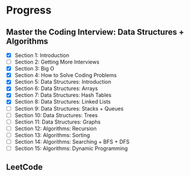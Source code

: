 # Progress
## Master the Coding Interview: Data Structures + Algorithms
- [x] Section 1: Introduction
- [ ] Section 2: Getting More Interviews
- [x] Section 3: Big O
- [x] Section 4: How to Solve Coding Problems
- [x] Section 5: Data Structures: Introduction
- [x] Section 6: Data Structures: Arrays
- [x] Section 7: Data Structures: Hash Tables
- [x] Section 8: Data Structures: Linked Lists
- [ ] Section 9: Data Structures: Stacks + Queues
- [ ] Section 10: Data Structures: Trees
- [ ] Section 11: Data Structures: Graphs
- [ ] Section 12: Algorithms: Recursion
- [ ] Section 13: Algorithms: Sorting
- [ ] Section 14: Algorithms: Searching + BFS + DFS
- [ ] Section 15: Algorithms: Dynamic Programming

## LeetCode